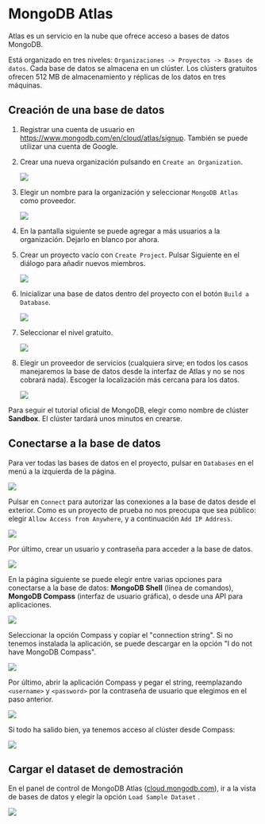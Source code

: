 



# MongoDB Atlas

Atlas es un servicio en la nube que ofrece acceso a bases de datos MongoDB. 

Está organizado en tres niveles: `Organizaciones -> Proyectos -> Bases de datos`. Cada base de datos se almacena en un clúster. Los clústers gratuitos ofrecen 512 MB de almacenamiento y réplicas de los datos en tres máquinas.

## Creación de una base de datos

1. Registrar una cuenta de usuario en https://www.mongodb.com/en/cloud/atlas/signup. También se puede utilizar una cuenta de Google.

2. Crear una nueva organización pulsando en `Create an Organization`.

   ![](images/mongodbatlas/create_org.png)

3. Elegir un nombre para la organización y seleccionar `MongoDB Atlas` como proveedor.

   ![](images/mongodbatlas/org_name.png)

4. En la pantalla siguiente se puede agregar a más usuarios a la organización. Dejarlo en blanco por ahora.

5. Crear un proyecto vacío con `Create Project`. Pulsar Siguiente en el diálogo para añadir nuevos miembros.

   ![](images/mongodbatlas/image-20211122195746267.png)

6. Inicializar una base de datos dentro del proyecto con el botón `Build a Database`.

   ![](images/mongodbatlas/image-20211122200033109.png)

7. Seleccionar el nivel gratuito.

   ![](images/mongodbatlas/image-20211122200106056.png)

8. Elegir un proveedor de servicios (cualquiera sirve; en todos los casos manejaremos la base de datos desde la interfaz de Atlas y no se nos cobrará nada). Escoger la localización más cercana para los datos.

   ![](images/mongodbatlas/image-20211122200416165.png)

Para seguir el tutorial oficial de MongoDB, elegir como nombre de clúster **Sandbox**. El clúster tardará unos minutos en crearse.

## Conectarse a la base de datos

Para ver todas las bases de datos en el proyecto, pulsar en `Databases` en el menú a la izquierda de la página.

![](images/mongodbatlas/image-20211122201354238.png)

Pulsar en `Connect` para autorizar las conexiones a la base de datos desde el exterior. Como es un proyecto de prueba no nos preocupa que sea público: elegir `Allow Access from Anywhere`, y a continuación `Add IP Address`.

![](/Users/af/Dropbox/apuntes/Almacenamiento/images/mongodbatlas/image-20211125150341726.png)

Por último, crear un usuario y contraseña para acceder a la base de datos.

![](images/mongodbatlas/image-20211122204326697.png)

En la página siguiente se puede elegir entre varias opciones para conectarse a la base de datos: **MongoDB Shell** (línea de comandos), **MongoDB Compass** (interfaz de usuario gráfica), o desde una API para aplicaciones.

![](images/mongodbatlas/image-20211122211249791.png)

Seleccionar la opción Compass y copiar el "connection string". Si no tenemos instalada la aplicación, se puede descargar en la opción "I do not have MongoDB Compass".

![](images/mongodbatlas/image-20211122222434185.png)

Por último, abrir la aplicación Compass y pegar el string, reemplazando `<username>` y `<password>` por la contraseña de usuario que elegimos en el paso anterior.

![](images/mongodbatlas/image-20211122222612720.png)

Si todo ha salido bien, ya tenemos acceso al clúster desde Compass:

![](images/mongodbatlas/image-20211122223214762.png)

## Cargar el dataset de demostración

En el panel de control de MongoDB Atlas ([cloud.mongodb.com](https://cloud.mongodb.com)), ir a la vista de bases de datos y elegir la opción `Load Sample Dataset` . 

![](images/mongodbatlas/image-20211122204818420.png)



